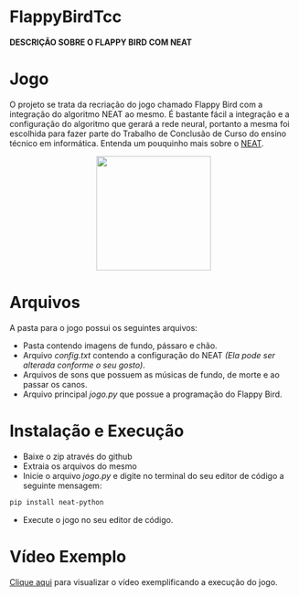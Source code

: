 # FlappyBirdTcc
<p><b> DESCRIÇÃO SOBRE O FLAPPY BIRD COM NEAT</b></p>

# Jogo
O projeto se trata da recriação do jogo chamado Flappy Bird com a integração do algoritmo NEAT ao mesmo. É bastante fácil a integração e a configuração do algoritmo que gerará a rede neural, portanto a mesma foi escolhida para fazer parte do Trabalho de Conclusão de Curso do ensino técnico em informática. Entenda um pouquinho mais sobre o [NEAT](http://nn.cs.utexas.edu/downloads/papers/stanley.phd04.pdf).

<p align="center">
  <img width="200" src="https://user-images.githubusercontent.com/63131885/143665631-7d560163-9aaa-4b47-9b47-26860f94c810.png">
</p>


# Arquivos
<p> A pasta para o jogo possui os seguintes arquivos:</p>

* Pasta contendo imagens de fundo, pássaro e chão.
* Arquivo <i>config.txt</i> contendo a configuração do NEAT <i>(Ela pode ser alterada conforme o seu gosto)</i>.
* Arquivos de sons que possuem as músicas de fundo, de morte e ao passar os canos.
* Arquivo principal <i>jogo.py</i> que possue a programação do Flappy Bird.

# Instalação e Execução
* Baixe o zip através do github
* Extraia os arquivos do mesmo
* Inicie o arquivo <i>jogo.py</i> e digite no terminal do seu editor de código a seguinte mensagem:
```bash
pip install neat-python
```
* Execute o jogo no seu editor de código.

# Vídeo Exemplo
[Clique aqui](https://www.youtube.com/watch?v=vJTQy3n1vs8) para visualizar o vídeo exemplificando a execução do jogo.



